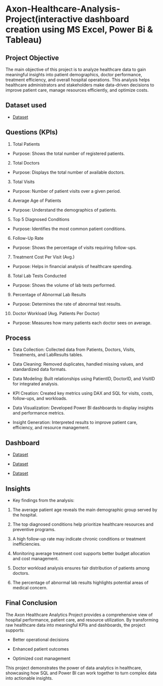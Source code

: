 # Axon-Healthcare-Analysis-Project(interactive dashboard creation using MS Excel, Power Bi & Tableau)

## Project Objective

The main objective of this project is to analyze healthcare data to gain meaningful insights into patient demographics, doctor performance, treatment efficiency, and overall hospital operations.
This analysis helps healthcare administrators and stakeholders make data-driven decisions to improve patient care, manage resources efficiently, and optimize costs.

## Dataset used
- <a href="https://github.com/ashwinireddy09/Axon-Healthcare-analysis-project/blob/main/Data_Healthcare_Patient_V3_.xlsx">Dataset</a>

## Questions (KPIs)

1.	Total Patients
- Purpose: Shows the total number of registered patients.
2.	Total Doctors
- Purpose: Displays the total number of available doctors.
3.	Total Visits
- Purpose: Number of patient visits over a given period.
4.	Average Age of Patients
- Purpose: Understand the demographics of patients.
5.	Top 5 Diagnosed Conditions
- Purpose: Identifies the most common patient conditions.
6.	Follow-Up Rate
- Purpose: Shows the percentage of visits requiring follow-ups.
7.	Treatment Cost Per Visit (Avg.)
- Purpose: Helps in financial analysis of healthcare spending.
8.	Total Lab Tests Conducted
- Purpose: Shows the volume of lab tests performed.
9.	Percentage of Abnormal Lab Results
- Purpose: Determines the rate of abnormal test results.
10.	Doctor Workload (Avg. Patients Per Doctor)
- Purpose: Measures how many patients each doctor sees on average.

## Process
- Data Collection: Collected data from Patients, Doctors, Visits, Treatments, and LabResults tables.

- Data Cleaning: Removed duplicates, handled missing values, and standardized data formats.

- Data Modeling: Built relationships using PatientID, DoctorID, and VisitID for integrated analysis.

- KPI Creation: Created key metrics using DAX and SQL for visits, costs, follow-ups, and workloads.

- Data Visualization: Developed Power BI dashboards to display insights and performance metrics.

- Insight Generation: Interpreted results to improve patient care, efficiency, and resource management.


## Dashboard
- <a href="https://github.com/ashwinireddy09/Axon-Healthcare-analysis-project/blob/main/Screenshot%202025-10-20%20214708.png">Dataset</a>

- <a href="https://github.com/ashwinireddy09/Axon-Healthcare-analysis-project/blob/main/WhatsApp%20Image%202025-10-11%20at%2020.38.33_e2fb1b81.jpg">Dataset</a>

- <a href="https://github.com/ashwinireddy09/Axon-Healthcare-analysis-project/blob/main/WhatsApp%20Image%202025-10-13%20at%2018.08.12_e793e6fe.jpg">Dataset</a>



## Insights

- Key findings from the analysis:

1. The average patient age reveals the main demographic group served by the hospital.

2. The top diagnosed conditions help prioritize healthcare resources and preventive programs.

3. A high follow-up rate may indicate chronic conditions or treatment inefficiencies.

4. Monitoring average treatment cost supports better budget allocation and cost management.

5. Doctor workload analysis ensures fair distribution of patients among doctors.

6. The percentage of abnormal lab results highlights potential areas of medical concern.


## Final Conclusion

The Axon Healthcare Analytics Project provides a comprehensive view of hospital performance, patient care, and resource utilization.
By transforming raw healthcare data into meaningful KPIs and dashboards, the project supports:

- Better operational decisions

- Enhanced patient outcomes

- Optimized cost management

This project demonstrates the power of data analytics in healthcare, showcasing how SQL and Power BI can work together to turn complex data into actionable insights.
